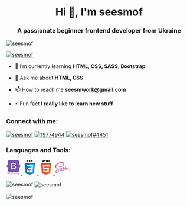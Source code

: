 <h1 align="center">Hi 👋, I'm seesmof</h1>
<h3 align="center">A passionate beginner frontend developer from Ukraine</h3>

<p align="left"> <img src="https://komarev.com/ghpvc/?username=seesmof&label=Profile%20views&color=0e75b6&style=flat" alt="seesmof" /> </p>

<p align="left"> <a href="https://twitter.com/seesmof" target="blank"><img src="https://img.shields.io/twitter/follow/seesmof?logo=twitter&style=for-the-badge" alt="seesmof" /></a> </p>

- 🌱 I’m currently learning **HTML, CSS, SASS, Bootstrap**

- 💬 Ask me about **HTML, CSS**

- 📫 How to reach me **seesmwork@gmail.com**

- ⚡ Fun fact **I really like to learn new stuff**

<h3 align="left">Connect with me:</h3>
<p align="left">
<a href="https://twitter.com/seesmof" target="blank"><img align="center" src="https://raw.githubusercontent.com/rahuldkjain/github-profile-readme-generator/master/src/images/icons/Social/twitter.svg" alt="seesmof" height="30" width="40" /></a>
<a href="https://stackoverflow.com/users/19774944" target="blank"><img align="center" src="https://raw.githubusercontent.com/rahuldkjain/github-profile-readme-generator/master/src/images/icons/Social/stack-overflow.svg" alt="19774944" height="30" width="40" /></a>
<a href="https://discord.gg/seesmof#4451" target="blank"><img align="center" src="https://raw.githubusercontent.com/rahuldkjain/github-profile-readme-generator/master/src/images/icons/Social/discord.svg" alt="seesmof#4451" height="30" width="40" /></a>
</p>

<h3 align="left">Languages and Tools:</h3>
<p align="left"> <a href="https://getbootstrap.com" target="_blank" rel="noreferrer"> <img src="https://raw.githubusercontent.com/devicons/devicon/master/icons/bootstrap/bootstrap-plain-wordmark.svg" alt="bootstrap" width="40" height="40"/> </a> <a href="https://www.w3schools.com/css/" target="_blank" rel="noreferrer"> <img src="https://raw.githubusercontent.com/devicons/devicon/master/icons/css3/css3-original-wordmark.svg" alt="css3" width="40" height="40"/> </a> <a href="https://www.w3.org/html/" target="_blank" rel="noreferrer"> <img src="https://raw.githubusercontent.com/devicons/devicon/master/icons/html5/html5-original-wordmark.svg" alt="html5" width="40" height="40"/> </a> <a href="https://sass-lang.com" target="_blank" rel="noreferrer"> <img src="https://raw.githubusercontent.com/devicons/devicon/master/icons/sass/sass-original.svg" alt="sass" width="40" height="40"/> </a> </p>

<p><img align="left" src="https://github-readme-stats.vercel.app/api/top-langs?username=seesmof&show_icons=true&locale=en&layout=compact" alt="seesmof" /></p>

<p>&nbsp;<img align="center" src="https://github-readme-stats.vercel.app/api?username=seesmof&show_icons=true&locale=en" alt="seesmof" /></p>

<p><img align="center" src="https://github-readme-streak-stats.herokuapp.com/?user=seesmof&" alt="seesmof" /></p>

<!---
seesmof/seesmof is a ✨ special ✨ repository because its `README.md` (this file) appears on your GitHub profile.
You can click the Preview link to take a look at your changes.
--->
